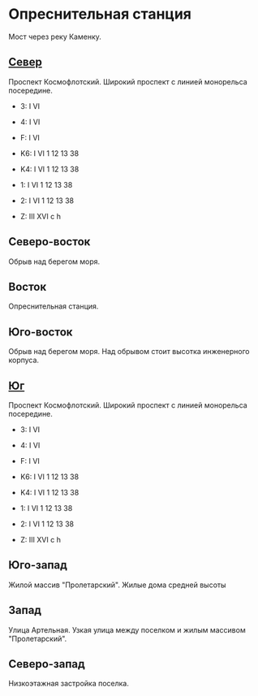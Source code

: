 # Опреснительная станция

Мост через реку Каменку.

## [Север](./10620025.md)

Проспект Космофлотский.
Широкий проспект с линией монорельса посередине.

* 3:    I   VI
* 4:    I   VI
* F:    I   VI

* K6:   I   VI
        1   12  13  38
* K4:   I   VI
        1   12  13  38
* 1:    I   VI
        1   12  13  38
* 2:    I   VI
        1   12  13  38

* Z:    III XVI
        c   h

## Северо-восток

Обрыв над берегом моря.

## Восток

Опреснительная станция.

## Юго-восток

Обрыв над берегом моря. Над обрывом стоит высотка инженерного корпуса.

## [Юг](./10605040.md)

Проспект Космофлотский.
Широкий проспект с линией монорельса посередине.

* 3:    I   VI
* 4:    I   VI
* F:    I   VI

* K6:   I   VI
        1   12  13  38
* K4:   I   VI
        1   12  13  38
* 1:    I   VI
        1   12  13  38
* 2:    I   VI
        1   12  13  38

* Z:    III XVI
        c   h

## Юго-запад

Жилой массив "Пролетарский".
Жилые дома средней высоты

## Запад

Улица Артельная.
Узкая улица между поселком и жилым массивом "Пролетарский".

## Северо-запад

Низкоэтажная застройка поселка.
